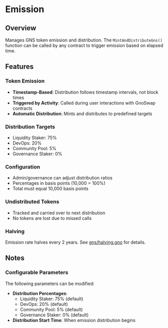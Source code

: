 # Emission

## Overview

Manages GNS token emission and distribution. The `MintAndDistributeGns()` function can be called by any contract to trigger emission based on elapsed time.

## Features

### Token Emission

- **Timestamp-Based**: Distribution follows timestamp intervals, not block times
- **Triggered by Activity**: Called during user interactions with GnoSwap contracts
- **Automatic Distribution**: Mints and distributes to predefined targets

### Distribution Targets

- Liquidity Staker: 75%
- DevOps: 20%
- Community Pool: 5%
- Governance Staker: 0%

### Configuration

- Admin/governance can adjust distribution ratios
- Percentages in basis points (10,000 = 100%)
- Total must equal 10,000 basis points

### Undistributed Tokens

- Tracked and carried over to next distribution
- No tokens are lost due to missed calls

### Halving

Emission rate halves every 2 years. See [gns/halving.gno](../gns/halving.gno) for details.

## Notes

### Configurable Parameters
The following parameters can be modified:
- **Distribution Percentages**: 
  - Liquidity Staker: 75% (default)
  - DevOps: 20% (default)
  - Community Pool: 5% (default)
  - Governance Staker: 0% (default)
- **Distribution Start Time**: When emission distribution begins
